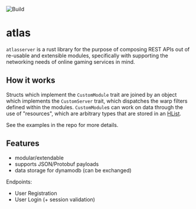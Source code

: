 ![Build](https://github.com/gameroasters/atlas/workflows/CI/badge.svg)

# atlas

`atlasserver` is a rust library for the purpose of composing REST APIs out of re-usable and extensible modules, specifically with supporting the networking needs of online gaming services in mind.

## How it works

Structs which implement the `CustomModule` trait are joined by an object which implements the `CustomServer` trait, which dispatches the warp filters defined within the modules. `CustomModule`s can work on data through the use of "resources", which are arbitrary types that are stored in an [HList](https://docs.rs/hlist/0.1.2/hlist/).

See the examples in the repo for more details.

## Features

* modular/extendable
* supports JSON/Protobuf payloads
* data storage for dynamodb (can be exchanged)

Endpoints:

* User Registration
* User Login (+ session validation)
